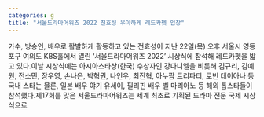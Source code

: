 ```yaml
---
categories: g
title: "서울드라마어워즈 2022 전효성 우아하게 레드카펫 입장"
---
```

 가수, 방송인, 배우로 활발하게 활동하고 있는 전효성이 지난 22일(목) 오후 서울시 영등포구 여의도 KBS홀에서 열린 ‘서울드라마어워즈 2022’ 시상식에 참석해 레드카펫을 밟고 있다.이날 시상식에는 아시아스타상(한국) 수상자인 강다니엘을 비롯해 김규리, 김예원, 전소민, 장우영, 손나은, 박혁권, 나인우, 최진혁, 아누팜 트리파티, 로빈 데이아나 등 국내 스타는 물론, 일본 배우 야기 유세이, 필리핀 배우 벨 마리아노 등 해외 톱스타들이 참석했다.제17회를 맞은 서울드라마어워즈는 세계 최초로 기획된 드라마 전문 국제 시상식으로